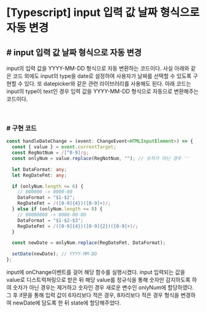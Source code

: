 # [Typescript] input 입력 값 날짜 형식으로 자동 변경

## **# input 입력 값 날짜 형식으로 자동 변경**

input의 입력 값을 YYYY-MM-DD 형식으로 자동 변환하는 코드이다.
사실 아래와 같은 코드 외에도 input의 type을 date로 설정하여 사용자가 날짜를 선택할 수 있도록 구현할 수 있다. 또 datepicker와 같은 관련 라이브러리를 사용해도 된다.
아래 코드는 input의 type이 text인 경우 입력 값을 YYYY-MM-DD 형식으로 자동으로 변환해주는 코드이다.

<br>

### **# 구현 코드**

```ts
const handleDateChange = (event: ChangeEvent<HTMLInputElement>) => {
  const { value } = event.currentTarget;
  const RegNotNum = /[^0-9]/g;
  const onlyNum = value.replace(RegNotNum, ""); // 숫자가 아닌 경우 ''

  let DataFormat: any;
  let RegDateFmt: any;

  if (onlyNum.length <= 6) {
    // 000000 -> 0000-00
    DataFormat = "$1-$2";
    RegDateFmt = /([0-9]{4})([0-9]+)/;
  } else if (onlyNum.length <= 8) {
    // 00000000 -> 0000-00-00
    DataFormat = "$1-$2-$3";
    RegDateFmt = /([0-9]{4})([0-9]{2})([0-9]+)/;
  }

  const newDate = onlyNum.replace(RegDateFmt, DataFormat);

  setDate(newDate); // YYYY-MM-DD
};
```

input에 onChange이벤트를 걸어 해당 함수를 실행시켰다. input 입력되는 값을 value로 디스트럭쳐링으로 받은 뒤 해당 value를 정규식을 통해 숫자만 감지하도록 하여 숫자가 아닌 경우는 제거하고 숫자인 경우 새로운 변수인 onlyNum에 할당하였다. 그 후 if문을 통해 입력 값이 6자리보다 적은 경우, 8자리보다 적은 경우 형식을 변경하여 newDate에 담도록 한 뒤 state에 할당해주었다.
